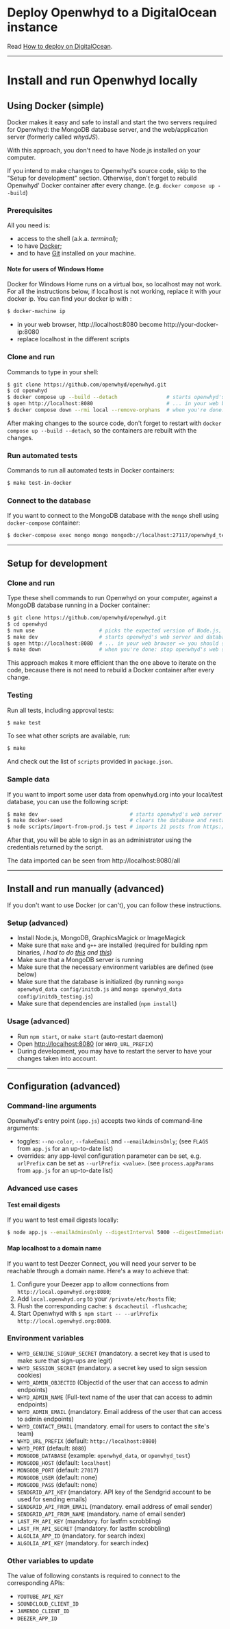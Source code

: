 # Deploy Openwhyd to a DigitalOcean instance

Read [How to deploy on DigitalOcean](./howto-deploy-on-digitalocean.md).

---

# Install and run Openwhyd locally

## Using Docker (simple)

Docker makes it easy and safe to install and start the two servers required for Openwhyd: the MongoDB database server, and the web/application server (formerly called _whydJS_).

With this approach, you don't need to have Node.js installed on your computer.

If you intend to make changes to Openwhyd's source code, skip to the "Setup for development" section. Otherwise, don't forget to rebuild Openwhyd' Docker container after every change. (e.g. `docker compose up --build`)

### Prerequisites

All you need is:

- access to the shell (a.k.a. _terminal_);
- to have [Docker](https://www.docker.com/products/docker-desktop);
- and to have [Git](https://www.atlassian.com/git/tutorials/install-git) installed on your machine.

#### Note for users of Windows Home

Docker for Windows Home runs on a virtual box, so localhost may not work. For all the instructions below, if localhost is not working, replace it with your docker ip. You can find your docker ip with :

```sh
$ docker-machine ip
```

- in your web browser, http://localhost:8080 become http://your-docker-ip:8080
- replace localhost in the different scripts

### Clone and run

Commands to type in your shell:

```sh
$ git clone https://github.com/openwhyd/openwhyd.git
$ cd openwhyd
$ docker compose up --build --detach                # starts openwhyd's web server and database in the background
$ open http://localhost:8080                        # ... in your web browser => you should see Openwhyd's home page! 🎉
$ docker compose down --rmi local --remove-orphans  # when you're done: stop openwhyd's web server and database
```

After making changes to the source code, don't forget to restart with `docker compose up --build --detach`, so the containers are rebuilt with the changes.

### Run automated tests

Commands to run all automated tests in Docker containers:

```sh
$ make test-in-docker
```

### Connect to the database

If you want to connect to the MongoDB database with the `mongo` shell using `docker-compose` container:

```sh
$ docker-compose exec mongo mongo mongodb://localhost:27117/openwhyd_test
```

---

## Setup for development

### Clone and run

Type these shell commands to run Openwhyd on your computer, against a MongoDB database running in a Docker container:

```sh
$ git clone https://github.com/openwhyd/openwhyd.git
$ cd openwhyd
$ nvm use                     # picks the expected version of Node.js, assuming it's installed
$ make dev                    # starts openwhyd's web server and database in the background
$ open http://localhost:8080  # ... in your web browser => you should see Openwhyd's home page! 🎉
$ make down                   # when you're done: stop openwhyd's web server and database
```

This approach makes it more efficient than the one above to iterate on the code, because there is not need to rebuild a Docker container after every change.

### Testing

Run all tests, including approval tests:

```sh
$ make test
```

To see what other scripts are available, run:

```sh
$ make
```

And check out the list of `scripts` provided in `package.json`.

### Sample data

If you want to import some user data from openwhyd.org into your local/test database, you can use the following script:

```sh
$ make dev                              # starts openwhyd's web server and database in the background
$ make docker-seed                      # clears the database and restarts openwhyd's container
$ node scripts/import-from-prod.js test # imports 21 posts from https://openwhyd.org/test
```

After that, you will be able to sign in as an administrator using the credentials returned by the script.

The data imported can be seen from http://localhost:8080/all

---

## Install and run manually (advanced)

If you don't want to use Docker (or can't), you can follow these instructions.

### Setup (advanced)

- Install Node.js, MongoDB, GraphicsMagick or ImageMagick
- Make sure that `make` and `g++` are installed (required for building npm binaries, _I had to do [this](https://github.com/fedwiki/wiki/issues/46) and [this](https://www.digitalocean.com/community/questions/node-gyp-rebuild-fails-on-install)_)
- Make sure that a MongoDB server is running
- Make sure that the necessary environment variables are defined (see below)
- Make sure that the database is initialized (by running `mongo openwhyd_data config/initdb.js` and `mongo openwhyd_data config/initdb_testing.js`)
- Make sure that dependencies are installed (`npm install`)

### Usage (advanced)

- Run `npm start`, or `make start` (auto-restart daemon)
- Open [http://localhost:8080](http://localhost:8080) (or `WHYD_URL_PREFIX`)
- During development, you may have to restart the server to have your changes taken into account.

---

## Configuration (advanced)

### Command-line arguments

Openwhyd's entry point (`app.js`) accepts two kinds of command-line arguments:

- toggles: `--no-color`, `--fakeEmail` and `--emailAdminsOnly`; (see `FLAGS` from `app.js` for an up-to-date list)
- overrides: any app-level configuration parameter can be set, e.g. `urlPrefix` can be set as `--urlPrefix <value>`. (see `process.appParams` from `app.js` for an up-to-date list)

### Advanced use cases

#### Test email digests

If you want to test email digests locally:

```sh
$ node app.js --emailAdminsOnly --digestInterval 5000 --digestImmediate true
```

#### Map localhost to a domain name

If you want to test Deezer Connect, you will need your server to be reachable through a domain name. Here's a way to achieve that:

1. Configure your Deezer app to allow connections from `http://local.openwhyd.org:8080`;
2. Add `local.openwhyd.org` to your `/private/etc/hosts` file;
3. Flush the corresponding cache: `$ dscacheutil -flushcache`;
4. Start Openwhyd with `$ npm start -- --urlPrefix http://local.openwhyd.org:8080`.

### Environment variables

- `WHYD_GENUINE_SIGNUP_SECRET` (mandatory. a secret key that is used to make sure that sign-ups are legit)
- `WHYD_SESSION_SECRET` (mandatory. a secret key used to sign session cookies)
- `WHYD_ADMIN_OBJECTID` (ObjectId of the user that can access to admin endpoints)
- `WHYD_ADMIN_NAME` (Full-text name of the user that can access to admin endpoints)
- `WHYD_ADMIN_EMAIL` (mandatory. Email address of the user that can access to admin endpoints)
- `WHYD_CONTACT_EMAIL` (mandatory. email for users to contact the site's team)
- `WHYD_URL_PREFIX` (default: `http://localhost:8080`)
- `WHYD_PORT` (default: `8080`)
- `MONGODB_DATABASE` (example: `openwhyd_data`, or `openwhyd_test`)
- `MONGODB_HOST` (default: `localhost`)
- `MONGODB_PORT` (default: `27017`)
- `MONGODB_USER` (default: none)
- `MONGODB_PASS` (default: none)
- `SENDGRID_API_KEY` (mandatory. API key of the Sendgrid account to be used for sending emails)
- `SENDGRID_API_FROM_EMAIL` (mandatory. email address of email sender)
- `SENDGRID_API_FROM_NAME` (mandatory. name of email sender)
- `LAST_FM_API_KEY` (mandatory. for lastfm scrobbling)
- `LAST_FM_API_SECRET` (mandatory. for lastfm scrobbling)
- `ALGOLIA_APP_ID` (mandatory. for search index)
- `ALGOLIA_API_KEY` (mandatory. for search index)

### Other variables to update

The value of following constants is required to connect to the corresponding APIs:

- `YOUTUBE_API_KEY`
- `SOUNDCLOUD_CLIENT_ID`
- `JAMENDO_CLIENT_ID`
- `DEEZER_APP_ID`
